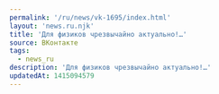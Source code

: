 ```yaml
---
permalink: '/ru/news/vk-1695/index.html'
layout: 'news.ru.njk'
title: 'Для физиков чрезвычайно актуально!…'
source: ВКонтакте
tags:
  - news_ru
description: 'Для физиков чрезвычайно актуально!…'
updatedAt: 1415094579
---
```


